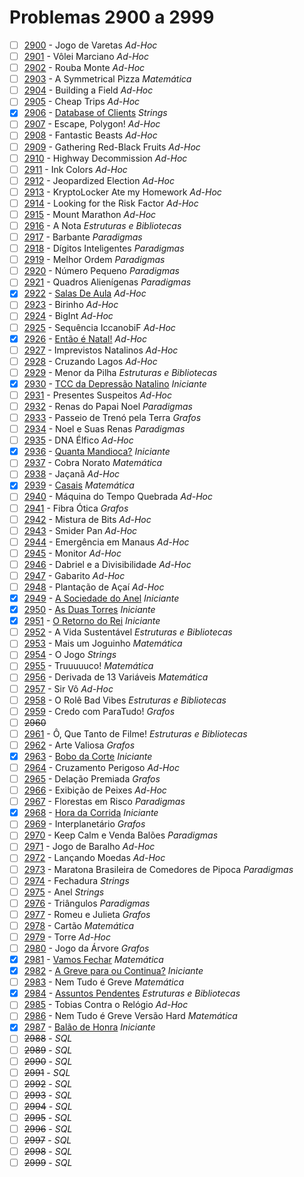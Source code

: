 # Problemas 2900 a 2999

  - [ ]  [2900](https://www.urionlinejudge.com.br/judge/pt/problems/view/2900) - Jogo de Varetas *Ad-Hoc*
  - [ ]  [2901](https://www.urionlinejudge.com.br/judge/pt/problems/view/2901) - Vôlei Marciano *Ad-Hoc*
  - [ ]  [2902](https://www.urionlinejudge.com.br/judge/pt/problems/view/2902) - Rouba Monte *Ad-Hoc*
  - [ ]  [2903](https://www.urionlinejudge.com.br/judge/pt/problems/view/2903) - A Symmetrical Pizza *Matemática*
  - [ ]  [2904](https://www.urionlinejudge.com.br/judge/pt/problems/view/2904) - Building a Field *Ad-Hoc*
  - [ ]  [2905](https://www.urionlinejudge.com.br/judge/pt/problems/view/2905) - Cheap Trips *Ad-Hoc*
  - [x]  [2906](https://www.urionlinejudge.com.br/judge/pt/problems/view/2906) - [Database of Clients](https://github.com/potigol/URI-Potigol/blob/master/src/2900-2999/2906.poti) *Strings*
  - [ ]  [2907](https://www.urionlinejudge.com.br/judge/pt/problems/view/2907) - Escape, Polygon! *Ad-Hoc*
  - [ ]  [2908](https://www.urionlinejudge.com.br/judge/pt/problems/view/2908) - Fantastic Beasts *Ad-Hoc*
  - [ ]  [2909](https://www.urionlinejudge.com.br/judge/pt/problems/view/2909) - Gathering Red-Black Fruits *Ad-Hoc*
  - [ ]  [2910](https://www.urionlinejudge.com.br/judge/pt/problems/view/2910) - Highway Decommission *Ad-Hoc*
  - [ ]  [2911](https://www.urionlinejudge.com.br/judge/pt/problems/view/2911) - Ink Colors *Ad-Hoc*
  - [ ]  [2912](https://www.urionlinejudge.com.br/judge/pt/problems/view/2912) - Jeopardized Election *Ad-Hoc*
  - [ ]  [2913](https://www.urionlinejudge.com.br/judge/pt/problems/view/2913) - KryptoLocker Ate my Homework *Ad-Hoc*
  - [ ]  [2914](https://www.urionlinejudge.com.br/judge/pt/problems/view/2914) - Looking for the Risk Factor *Ad-Hoc*
  - [ ]  [2915](https://www.urionlinejudge.com.br/judge/pt/problems/view/2915) - Mount Marathon *Ad-Hoc*
  - [ ]  [2916](https://www.urionlinejudge.com.br/judge/pt/problems/view/2916) - A Nota *Estruturas e Bibliotecas*
  - [ ]  [2917](https://www.urionlinejudge.com.br/judge/pt/problems/view/2917) - Barbante *Paradigmas*
  - [ ]  [2918](https://www.urionlinejudge.com.br/judge/pt/problems/view/2918) - Dígitos Inteligentes *Paradigmas*
  - [ ]  [2919](https://www.urionlinejudge.com.br/judge/pt/problems/view/2919) - Melhor Ordem *Paradigmas*
  - [ ]  [2920](https://www.urionlinejudge.com.br/judge/pt/problems/view/2920) - Número Pequeno *Paradigmas*
  - [ ]  [2921](https://www.urionlinejudge.com.br/judge/pt/problems/view/2921) - Quadros Alienígenas *Paradigmas*
  - [x]  [2922](https://www.urionlinejudge.com.br/judge/pt/problems/view/2922) - [Salas De Aula](https://github.com/potigol/URI-Potigol/blob/master/src/2900-2999/2922.poti) *Ad-Hoc*
  - [ ]  [2923](https://www.urionlinejudge.com.br/judge/pt/problems/view/2923) - Birinho *Ad-Hoc*
  - [ ]  [2924](https://www.urionlinejudge.com.br/judge/pt/problems/view/2924) - BigInt *Ad-Hoc*
  - [ ]  [2925](https://www.urionlinejudge.com.br/judge/pt/problems/view/2925) - Sequência IccanobiF *Ad-Hoc*
  - [x]  [2926](https://www.urionlinejudge.com.br/judge/pt/problems/view/2926) - [Então é Natal!](https://github.com/potigol/URI-Potigol/blob/master/src/2900-2999/2926.poti) *Ad-Hoc*
  - [ ]  [2927](https://www.urionlinejudge.com.br/judge/pt/problems/view/2927) - Imprevistos Natalinos *Ad-Hoc*
  - [ ]  [2928](https://www.urionlinejudge.com.br/judge/pt/problems/view/2928) - Cruzando Lagos *Ad-Hoc*
  - [ ]  [2929](https://www.urionlinejudge.com.br/judge/pt/problems/view/2929) - Menor da Pilha *Estruturas e Bibliotecas*
  - [x]  [2930](https://www.urionlinejudge.com.br/judge/pt/problems/view/2930) - [TCC da Depressão Natalino](https://github.com/potigol/URI-Potigol/blob/master/src/2900-2999/2930.poti) *Iniciante*
  - [ ]  [2931](https://www.urionlinejudge.com.br/judge/pt/problems/view/2931) - Presentes Suspeitos *Ad-Hoc*
  - [ ]  [2932](https://www.urionlinejudge.com.br/judge/pt/problems/view/2932) - Renas do Papai Noel *Paradigmas*
  - [ ]  [2933](https://www.urionlinejudge.com.br/judge/pt/problems/view/2933) - Passeio de Trenó pela Terra *Grafos*
  - [ ]  [2934](https://www.urionlinejudge.com.br/judge/pt/problems/view/2934) - Noel e Suas Renas *Paradigmas*
  - [ ]  [2935](https://www.urionlinejudge.com.br/judge/pt/problems/view/2935) - DNA Élfico *Ad-Hoc*
  - [x]  [2936](https://www.urionlinejudge.com.br/judge/pt/problems/view/2936) - [Quanta Mandioca?](https://github.com/potigol/URI-Potigol/blob/master/src/2900-2999/2936.poti) *Iniciante*
  - [ ]  [2937](https://www.urionlinejudge.com.br/judge/pt/problems/view/2937) - Cobra Norato *Matemática*
  - [ ]  [2938](https://www.urionlinejudge.com.br/judge/pt/problems/view/2938) - Jaçanã *Ad-Hoc*
  - [x]  [2939](https://www.urionlinejudge.com.br/judge/pt/problems/view/2939) - [Casais](https://github.com/potigol/URI-Potigol/blob/master/src/2900-2999/2939.poti) *Matemática*
  - [ ]  [2940](https://www.urionlinejudge.com.br/judge/pt/problems/view/2940) - Máquina do Tempo Quebrada *Ad-Hoc*
  - [ ]  [2941](https://www.urionlinejudge.com.br/judge/pt/problems/view/2941) - Fibra Ótica *Grafos*
  - [ ]  [2942](https://www.urionlinejudge.com.br/judge/pt/problems/view/2942) - Mistura de Bits *Ad-Hoc*
  - [ ]  [2943](https://www.urionlinejudge.com.br/judge/pt/problems/view/2943) - Smider Pan *Ad-Hoc*
  - [ ]  [2944](https://www.urionlinejudge.com.br/judge/pt/problems/view/2944) - Emergência em Manaus *Ad-Hoc*
  - [ ]  [2945](https://www.urionlinejudge.com.br/judge/pt/problems/view/2945) - Monitor *Ad-Hoc*
  - [ ]  [2946](https://www.urionlinejudge.com.br/judge/pt/problems/view/2946) - Dabriel e a Divisibilidade *Ad-Hoc*
  - [ ]  [2947](https://www.urionlinejudge.com.br/judge/pt/problems/view/2947) - Gabarito *Ad-Hoc*
  - [ ]  [2948](https://www.urionlinejudge.com.br/judge/pt/problems/view/2948) - Plantação de Açaí *Ad-Hoc*
  - [x]  [2949](https://www.urionlinejudge.com.br/judge/pt/problems/view/2949) - [A Sociedade do Anel](https://github.com/potigol/URI-Potigol/blob/master/src/2900-2999/2949.poti) *Iniciante*
  - [x]  [2950](https://www.urionlinejudge.com.br/judge/pt/problems/view/2950) - [As Duas Torres](https://github.com/potigol/URI-Potigol/blob/master/src/2900-2999/2950.poti) *Iniciante*
  - [x]  [2951](https://www.urionlinejudge.com.br/judge/pt/problems/view/2951) - [O Retorno do Rei](https://github.com/potigol/URI-Potigol/blob/master/src/2900-2999/2951.poti) *Iniciante*
  - [ ]  [2952](https://www.urionlinejudge.com.br/judge/pt/problems/view/2952) - A Vida Sustentável *Estruturas e Bibliotecas*
  - [ ]  [2953](https://www.urionlinejudge.com.br/judge/pt/problems/view/2953) - Mais um Joguinho *Matemática*
  - [ ]  [2954](https://www.urionlinejudge.com.br/judge/pt/problems/view/2954) - O Jogo *Strings*
  - [ ]  [2955](https://www.urionlinejudge.com.br/judge/pt/problems/view/2955) - Truuuuuco! *Matemática*
  - [ ]  [2956](https://www.urionlinejudge.com.br/judge/pt/problems/view/2956) - Derivada de 13 Variáveis *Matemática*
  - [ ]  [2957](https://www.urionlinejudge.com.br/judge/pt/problems/view/2957) - Sir Vô *Ad-Hoc*
  - [ ]  [2958](https://www.urionlinejudge.com.br/judge/pt/problems/view/2958) - O Rolê Bad Vibes *Estruturas e Bibliotecas*
  - [ ]  [2959](https://www.urionlinejudge.com.br/judge/pt/problems/view/2959) - Credo com ParaTudo! *Grafos*
  - [ ] ~~2960~~
  - [ ]  [2961](https://www.urionlinejudge.com.br/judge/pt/problems/view/2961) - Ô, Que Tanto de Filme! *Estruturas e Bibliotecas*
  - [ ]  [2962](https://www.urionlinejudge.com.br/judge/pt/problems/view/2962) - Arte Valiosa *Grafos*
  - [x]  [2963](https://www.urionlinejudge.com.br/judge/pt/problems/view/2963) - [Bobo da Corte](https://github.com/potigol/URI-Potigol/blob/master/src/2900-2999/2963.poti) *Iniciante*
  - [ ]  [2964](https://www.urionlinejudge.com.br/judge/pt/problems/view/2964) - Cruzamento Perigoso *Ad-Hoc*
  - [ ]  [2965](https://www.urionlinejudge.com.br/judge/pt/problems/view/2965) - Delação Premiada *Grafos*
  - [ ]  [2966](https://www.urionlinejudge.com.br/judge/pt/problems/view/2966) - Exibição de Peixes *Ad-Hoc*
  - [ ]  [2967](https://www.urionlinejudge.com.br/judge/pt/problems/view/2967) - Florestas em Risco *Paradigmas*
  - [x]  [2968](https://www.urionlinejudge.com.br/judge/pt/problems/view/2968) - [Hora da Corrida](https://github.com/potigol/URI-Potigol/blob/master/src/2900-2999/2968.poti) *Iniciante*
  - [ ]  [2969](https://www.urionlinejudge.com.br/judge/pt/problems/view/2969) - Interplanetário *Grafos*
  - [ ]  [2970](https://www.urionlinejudge.com.br/judge/pt/problems/view/2970) - Keep Calm e Venda Balões *Paradigmas*
  - [ ]  [2971](https://www.urionlinejudge.com.br/judge/pt/problems/view/2971) - Jogo de Baralho *Ad-Hoc*
  - [ ]  [2972](https://www.urionlinejudge.com.br/judge/pt/problems/view/2972) - Lançando Moedas *Ad-Hoc*
  - [ ]  [2973](https://www.urionlinejudge.com.br/judge/pt/problems/view/2973) - Maratona Brasileira de Comedores de Pipoca *Paradigmas*
  - [ ]  [2974](https://www.urionlinejudge.com.br/judge/pt/problems/view/2974) - Fechadura *Strings*
  - [ ]  [2975](https://www.urionlinejudge.com.br/judge/pt/problems/view/2975) - Anel *Strings*
  - [ ]  [2976](https://www.urionlinejudge.com.br/judge/pt/problems/view/2976) - Triângulos *Paradigmas*
  - [ ]  [2977](https://www.urionlinejudge.com.br/judge/pt/problems/view/2977) - Romeu e Julieta *Grafos*
  - [ ]  [2978](https://www.urionlinejudge.com.br/judge/pt/problems/view/2978) - Cartão *Matemática*
  - [ ]  [2979](https://www.urionlinejudge.com.br/judge/pt/problems/view/2979) - Torre *Ad-Hoc*
  - [ ]  [2980](https://www.urionlinejudge.com.br/judge/pt/problems/view/2980) - Jogo da Árvore *Grafos*
  - [x]  [2981](https://www.urionlinejudge.com.br/judge/pt/problems/view/2981) - [Vamos Fechar](https://github.com/potigol/URI-Potigol/blob/master/src/2900-2999/2981.poti) *Matemática*
  - [x]  [2982](https://www.urionlinejudge.com.br/judge/pt/problems/view/2982) - [A Greve para ou Continua?](https://github.com/potigol/URI-Potigol/blob/master/src/2900-2999/2982.poti) *Iniciante*
  - [ ]  [2983](https://www.urionlinejudge.com.br/judge/pt/problems/view/2983) - Nem Tudo é Greve *Matemática*
  - [x]  [2984](https://www.urionlinejudge.com.br/judge/pt/problems/view/2984) - [Assuntos Pendentes](https://github.com/potigol/URI-Potigol/blob/master/src/2900-2999/2984.poti) *Estruturas e Bibliotecas*
  - [ ]  [2985](https://www.urionlinejudge.com.br/judge/pt/problems/view/2985) - Tobias Contra o Relógio *Ad-Hoc*
  - [ ]  [2986](https://www.urionlinejudge.com.br/judge/pt/problems/view/2986) - Nem Tudo é Greve Versão Hard *Matemática*
  - [x]  [2987](https://www.urionlinejudge.com.br/judge/pt/problems/view/2987) - [Balão de Honra](https://github.com/potigol/URI-Potigol/blob/master/src/2900-2999/2987.poti) *Iniciante*
  - [ ]  ~~2988~~ - *SQL*
  - [ ]  ~~2989~~ - *SQL*
  - [ ]  ~~2990~~ - *SQL*
  - [ ]  ~~2991~~ - *SQL*
  - [ ]  ~~2992~~ - *SQL*
  - [ ]  ~~2993~~ - *SQL*
  - [ ]  ~~2994~~ - *SQL*
  - [ ]  ~~2995~~ - *SQL*
  - [ ]  ~~2996~~ - *SQL*
  - [ ]  ~~2997~~ - *SQL*
  - [ ]  ~~2998~~ - *SQL*
  - [ ]  ~~2999~~ - *SQL*